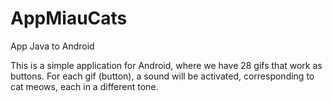 # AppMiauCats
App Java to Android

This is a simple application for Android, where we have 28 gifs that work as buttons. For each gif (button), a sound will be activated, corresponding to cat meows, each in a different tone.
